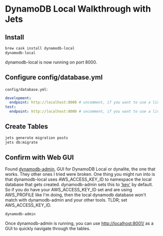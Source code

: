 # DynamoDB Local Walkthrough with Jets

## Install
```sh
brew cask install dynamodb-local
dynamodb-local
```

dynamodb-local is now running on port 8000.

## Configure config/database.yml

`config/database.yml`:

```yaml
development:
  endpoint: http://localhost:8000 # uncomment, if you want to use a live AWS DynamoDB database
test:
  endpoint: http://localhost:8000 # uncomment, if you want to use a live AWS DynamoDB database
```

## Create Tables

```sh
jets generate migration posts
jets db:migrate
```

## Confirm with Web GUI

Found [dynamodb-admin](), GUI for DynamoDB Local or dynalite, the one that works.  They other ones I tried were broken.  One thing you might run into is that dynamodb-local uses AWS_ACCESS_KEY_ID to namespace the local database that gets created.  dynamodb-admin sets this to ['key'](https://github.com/aaronshaf/dynamodb-admin/blob/master/index.js#L32) by default.  So if you do have your AWS_ACCESS_KEY_ID set and are using AWS_PROFILE like I'm doing, then the local dynamodb database won't match with dynamodb-admin and your other tools.  TLDR; set AWS_ACCESS_KEY_ID.

```sh
dynamodb-admin
```

Once dynamodb-admin is running, you can use [http://localhost:8001/](http://localhost:8001/) as a GUI to quickly navigate through the tables.
